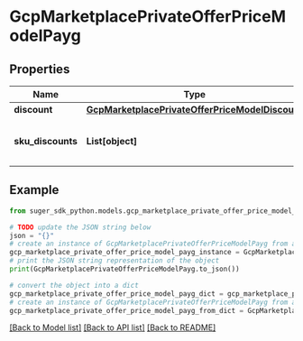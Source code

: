 # GcpMarketplacePrivateOfferPriceModelPayg


## Properties

Name | Type | Description | Notes
------------ | ------------- | ------------- | -------------
**discount** | [**GcpMarketplacePrivateOfferPriceModelDiscount**](GcpMarketplacePrivateOfferPriceModelDiscount.md) |  | [optional] 
**sku_discounts** | **List[object]** | TODO: need to define the type | [optional] 

## Example

```python
from suger_sdk_python.models.gcp_marketplace_private_offer_price_model_payg import GcpMarketplacePrivateOfferPriceModelPayg

# TODO update the JSON string below
json = "{}"
# create an instance of GcpMarketplacePrivateOfferPriceModelPayg from a JSON string
gcp_marketplace_private_offer_price_model_payg_instance = GcpMarketplacePrivateOfferPriceModelPayg.from_json(json)
# print the JSON string representation of the object
print(GcpMarketplacePrivateOfferPriceModelPayg.to_json())

# convert the object into a dict
gcp_marketplace_private_offer_price_model_payg_dict = gcp_marketplace_private_offer_price_model_payg_instance.to_dict()
# create an instance of GcpMarketplacePrivateOfferPriceModelPayg from a dict
gcp_marketplace_private_offer_price_model_payg_from_dict = GcpMarketplacePrivateOfferPriceModelPayg.from_dict(gcp_marketplace_private_offer_price_model_payg_dict)
```
[[Back to Model list]](../README.md#documentation-for-models) [[Back to API list]](../README.md#documentation-for-api-endpoints) [[Back to README]](../README.md)


